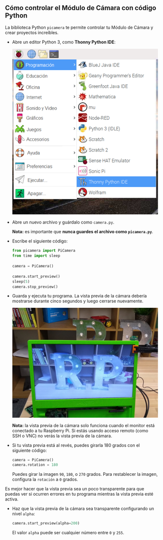 ## Cómo controlar el Módulo de Cámara con código Python

La biblioteca Python `picamera` te permite controlar tu Módulo de Cámara y crear proyectos increíbles.

- Abre un editor Python 3, como **Thonny Python IDE**:

    ![Open Thonny](images/thonny-app-menu.png)

- Abre un nuevo archivo y guárdalo como `camera.py`.

    **Nota:** es importante que **nunca guardes el archivo como `picamera.py`**.

- Escribe el siguiente código:

    ```python
    from picamera import PiCamera
    from time import sleep

    camera = PiCamera()

    camera.start_preview()
    sleep(5)
    camera.stop_preview()
    ```

- Guarda y ejecuta tu programa. La vista previa de la cámara debería mostrarse durante cinco segundos y luego cerrarse nuevamente.

    ![Image preview](images/preview.jpg)

    **Nota:** la vista previa de la cámara solo funciona cuando el monitor está conectado a tu Raspberry Pi. Si estás usando acceso remoto (como SSH o VNC) no verás la vista previa de la cámara.

- Si tu vista previa está al revés, puedes girarla 180 grados con el siguiente código:

    ```python
    camera = PiCamera()
    camera.rotation = 180
    ```

    Puedes girar la imagen `90`, `180`, o `270` grados. Para restablecer la imagen, configura la `rotación` a `0` grados.

Es mejor hacer que la vista previa sea un poco transparente para que puedas ver si ocurren errores en tu programa mientras la vista previa esté activa.

- Haz que la vista previa de la cámara sea transparente configurando un nivel `alpha`:

    ```python
    camera.start_preview(alpha=200)
    ```

    El valor `alpha` puede ser cualquier número entre `0` y `255`.